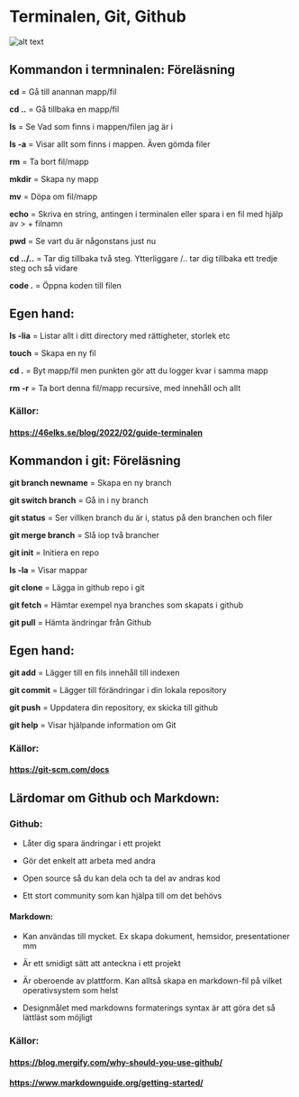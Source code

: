 # Terminalen, Git, Github
![alt text](https://upload.wikimedia.org/wikipedia/commons/c/c2/GitHub_Invertocat_Logo.svg)
## Kommandon i termninalen: Föreläsning
**cd** = Gå till anannan mapp/fil

**cd ..** = Gå tillbaka en mapp/fil

**ls** = Se Vad som finns i mappen/filen jag är i

**ls -a** = Visar allt som finns i mappen. Även gömda filer

**rm** = Ta bort fil/mapp

**mkdir** = Skapa ny mapp

**mv** = Döpa om fil/mapp

**echo** = Skriva en string, antingen i terminalen eller spara i en fil med hjälp av > + filnamn

**pwd** = Se vart du är någonstans just nu

**cd ../..** = Tar dig tillbaka två steg. Ytterliggare /.. tar dig tillbaka ett tredje steg och så vidare

**code .** = Öppna koden till filen

## Egen hand:
**ls -lia** = Listar allt i ditt directory med rättigheter, storlek etc

**touch** = Skapa en ny fil

**cd .** = Byt mapp/fil men punkten gör att du logger kvar i samma mapp

**rm -r** = Ta bort denna fil/mapp recursive, med innehåll och allt

### Källor:
#### https://46elks.se/blog/2022/02/guide-terminalen

## Kommandon i git: Föreläsning
**git branch newname** = Skapa en ny branch

**git switch branch** = Gå in i ny branch

**git status** = Ser villken branch du är i, status på den branchen och filer

**git merge branch** = Slå iop två brancher

**git init** = Initiera en repo

**ls -la** = Visar mappar

**git clone** = Lägga in github repo i git

**git fetch** = Hämtar exempel nya branches som skapats i github

**git pull** = Hämta ändringar från Github

## Egen hand:
**git add** = Lägger till en fils innehåll till indexen

**git commit** = Lägger till förändringar i din lokala repository

**git push** = Uppdatera din repository, ex skicka till github

**git help** = Visar hjälpande information om Git

### Källor:
#### https://git-scm.com/docs

## Lärdomar om Github och Markdown:
### Github:
* Låter dig spara ändringar i ett projekt

* Gör det enkelt att arbeta med andra

* Open source så du kan dela och ta del av andras kod

* Ett stort community som kan hjälpa till om det behövs

#### Markdown:
* Kan användas till mycket. Ex skapa dokument, hemsidor, presentationer mm

* Är ett smidigt sätt att anteckna i ett projekt

* Är oberoende av plattform. Kan alltså skapa en markdown-fil på vilket operativsystem som helst

* Designmålet med markdowns formaterings syntax är att göra det så lättläst som möjligt

### Källor:
#### https://blog.mergify.com/why-should-you-use-github/
#### https://www.markdownguide.org/getting-started/
